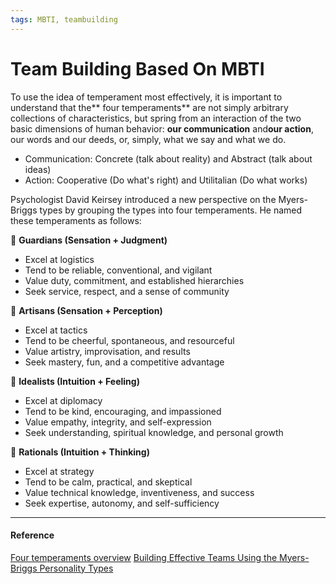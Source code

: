 ```yaml
---
tags: MBTI, teambuilding
---
```


# Team Building Based On MBTI

To use the idea of temperament most effectively, it is important to understand that the** four temperaments** are not simply arbitrary collections of characteristics, but spring from an interaction of the two basic dimensions of human behavior: **our communication** and**our action**, our words and our deeds, or, simply, what we say and what we do.

- Communication: Concrete (talk about reality) and Abstract (talk about ideas)
- Action: Cooperative (Do what's right) and Utilitalian (Do what works)

Psychologist David Keirsey introduced a new perspective on the Myers-Briggs types by grouping the types into four temperaments. He named these temperaments as follows: 


 **Guardians (Sensation + Judgment)**
- Excel at logistics 
- Tend to be reliable, conventional, and vigilant
- Value duty, commitment, and established hierarchies 
- Seek service, respect, and a sense of community

 **Artisans (Sensation + Perception)**
- Excel at tactics 
- Tend to be cheerful, spontaneous, and resourceful 
- Value artistry, improvisation, and results 
- Seek mastery, fun, and a competitive advantage

 **Idealists (Intuition + Feeling)**
- Excel at diplomacy
- Tend to be kind, encouraging, and impassioned 
- Value empathy, integrity, and self-expression 
- Seek understanding, spiritual knowledge, and personal growth 

 **Rationals (Intuition + Thinking)**
- Excel at strategy 
- Tend to be calm, practical, and skeptical 
- Value technical knowledge, inventiveness, and success 
- Seek expertise, autonomy, and self-sufficiency

---

#### Reference
[Four temperaments overview](https://keirsey.com/temperament-overview/)
[Building Effective Teams Using the Myers-Briggs Personality Types](http://www.cmcgc.com/media/handouts/300502/0140-Wenger.pdf)
